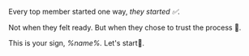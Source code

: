 Every top member started one way\, *they started ✅\.*

Not when they felt ready\. But when they chose to trust the process 🔁\. 

This is your sign\, *%name%\.* Let\'s start🚦\.